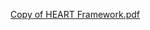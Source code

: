 
[Copy of HEART Framework.pdf](https://github.com/tanyavm7/walk_a_pal/files/13211028/Copy.of.HEART.Framework.pdf)
